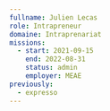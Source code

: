 ```yaml
---
fullname: Julien Lecas
role: Intrapreneur
domaine: Intraprenariat
missions:
  - start: 2021-09-15
    end: 2022-08-31
    status: admin
    employer: MEAE
previously:
  - expresso
---
```

